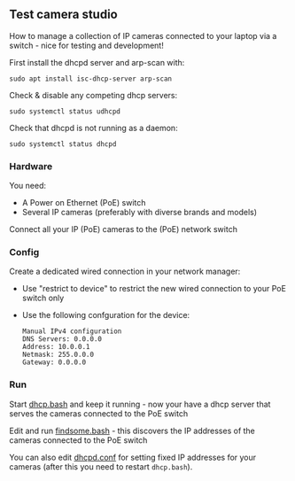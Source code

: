 ## Test camera studio

How to manage a collection of IP cameras connected to your laptop via a switch - nice for testing and development!


First install the dhcpd server and arp-scan with:
```
sudo apt install isc-dhcp-server arp-scan
```
Check & disable any competing dhcp servers:
```
sudo systemctl status udhcpd
```
Check that dhcpd is not running as a daemon:
```
sudo systemctl status dhcpd
```

### Hardware

You need:

- A Power on Ethernet (PoE) switch
- Several IP cameras (preferably with diverse brands and models)

Connect all your IP (PoE) cameras to the (PoE) network switch

### Config

Create a dedicated wired connection in your network manager:

- Use "restrict to device" to restrict the new wired connection to your PoE switch only

- Use the following confguration for the device:
  ```
  Manual IPv4 configuration
  DNS Servers: 0.0.0.0
  Address: 10.0.0.1
  Netmask: 255.0.0.0
  Gateway: 0.0.0.0
  ```

### Run

Start [dhcp.bash](dhcp.bash) and keep it running - now your have a dhcp server that serves the cameras connected to the PoE switch

Edit and run [findsome.bash](findsome.bash) - this discovers the IP addresses of the cameras connected to the PoE switch

You can also edit [dhcpd.conf](dhcpd.conf) for setting fixed IP addresses for your cameras (after this you need to restart ``dhcp.bash``).

